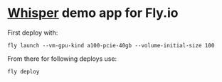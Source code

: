 # [Whisper](https://github.com/guillaumekln/faster-whisper) demo app for Fly.io

First deploy with:
```
fly launch --vm-gpu-kind a100-pcie-40gb --volume-initial-size 100
```

From there for following deploys use:
```
fly deploy
```
